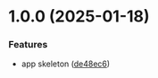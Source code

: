 # 1.0.0 (2025-01-18)


### Features

* app skeleton ([de48ec6](https://github.com/TheoLaperrouse/TableTennisMarker/commit/de48ec622df2b004f8f9a57d402983bbe7f372ab))
